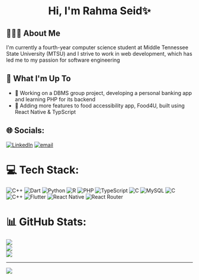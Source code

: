 <h1 align="center"> Hi, I'm Rahma Seid✨ </h1>

## 👩🏾‍💻 About Me
I'm currently a fourth-year computer science student at Middle Tennessee State University (MTSU) and I strive to work in web development, which has led me to my passion for software engineering<br>

## 🥏 What I'm Up To
- 🏦 Working on a DBMS group project, developing a personal banking app and learning PHP for its backend<br>
- 🍇 Adding more features to food accessibility app, Food4U, built using React Native & TypScript<br>

## 🌐 Socials:
[![LinkedIn](https://img.shields.io/badge/LinkedIn-%230077B5.svg?logo=linkedin&logoColor=white)](https://linkedin.com/in/rahma-seid) [![email](https://img.shields.io/badge/Email-D14836?logo=gmail&logoColor=white)](mailto:seidrahma6@gmail.com) 

# 💻 Tech Stack:
![C++](https://img.shields.io/badge/c++-%2300599C.svg?style=for-the-badge&logo=c%2B%2B&logoColor=white) ![Dart](https://img.shields.io/badge/dart-%230175C2.svg?style=for-the-badge&logo=dart&logoColor=white) ![Python](https://img.shields.io/badge/python-3670A0?style=for-the-badge&logo=python&logoColor=ffdd54) ![R](https://img.shields.io/badge/r-%23276DC3.svg?style=for-the-badge&logo=r&logoColor=white) ![PHP](https://img.shields.io/badge/php-%23777BB4.svg?style=for-the-badge&logo=php&logoColor=white) ![TypeScript](https://img.shields.io/badge/typescript-%23007ACC.svg?style=for-the-badge&logo=typescript&logoColor=white) ![C](https://img.shields.io/badge/c-%2300599C.svg?style=for-the-badge&logo=c&logoColor=white) ![MySQL](https://img.shields.io/badge/mysql-4479A1.svg?style=for-the-badge&logo=mysql&logoColor=white) ![C](https://img.shields.io/badge/c-%2300599C.svg?style=for-the-badge&logo=c&logoColor=white) ![C++](https://img.shields.io/badge/c++-%2300599C.svg?style=for-the-badge&logo=c%2B%2B&logoColor=white) ![Flutter](https://img.shields.io/badge/Flutter-%2302569B.svg?style=for-the-badge&logo=Flutter&logoColor=white) ![React Native](https://img.shields.io/badge/react_native-%2320232a.svg?style=for-the-badge&logo=react&logoColor=%2361DAFB) ![React Router](https://img.shields.io/badge/React_Router-CA4245?style=for-the-badge&logo=react-router&logoColor=white)
# 📊 GitHub Stats:
![](https://github-readme-stats.vercel.app/api?username=rahmaseid&theme=transparent&hide_border=false&include_all_commits=false&count_private=false)<br/>
![](https://nirzak-streak-stats.vercel.app/?user=rahmaseid&theme=transparent&hide_border=false)<br/>
![](https://github-readme-stats.vercel.app/api/top-langs/?username=rahmaseid&theme=transparent&hide_border=false&include_all_commits=false&count_private=false&layout=compact)


---
[![](https://visitcount.itsvg.in/api?id=rahmaseid&icon=6&color=1)](https://visitcount.itsvg.in)

<!-- Proudly created with GPRM ( https://gprm.itsvg.in ) -->
